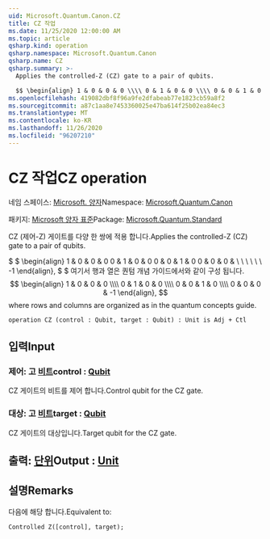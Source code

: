 ```yaml
---
uid: Microsoft.Quantum.Canon.CZ
title: CZ 작업
ms.date: 11/25/2020 12:00:00 AM
ms.topic: article
qsharp.kind: operation
qsharp.namespace: Microsoft.Quantum.Canon
qsharp.name: CZ
qsharp.summary: >-
  Applies the controlled-Z (CZ) gate to a pair of qubits.

  $$ \begin{align} 1 & 0 & 0 & 0 \\\\ 0 & 1 & 0 & 0 \\\\ 0 & 0 & 1 & 0 \\\\ 0 & 0 & 0 & -1 \end{align}, $$ where rows and columns are organized as in the quantum concepts guide.
ms.openlocfilehash: 419082dbf8f96a9fe2dfabeab77e1823cb59a8f2
ms.sourcegitcommit: a87c1aa8e7453360025e47ba614f25b02ea84ec3
ms.translationtype: MT
ms.contentlocale: ko-KR
ms.lasthandoff: 11/26/2020
ms.locfileid: "96207210"
---
```

# <a name="cz-operation"></a><span data-ttu-id="4ebba-102">CZ 작업</span><span class="sxs-lookup"><span data-stu-id="4ebba-102">CZ operation</span></span>

<span data-ttu-id="4ebba-103">네임 스페이스: [Microsoft. 양자](xref:Microsoft.Quantum.Canon)</span><span class="sxs-lookup"><span data-stu-id="4ebba-103">Namespace: [Microsoft.Quantum.Canon](xref:Microsoft.Quantum.Canon)</span></span>

<span data-ttu-id="4ebba-104">패키지: [Microsoft 양자 표준](https://nuget.org/packages/Microsoft.Quantum.Standard)</span><span class="sxs-lookup"><span data-stu-id="4ebba-104">Package: [Microsoft.Quantum.Standard](https://nuget.org/packages/Microsoft.Quantum.Standard)</span></span>


<span data-ttu-id="4ebba-105">CZ (제어-Z) 게이트를 다양 한 쌍에 적용 합니다.</span><span class="sxs-lookup"><span data-stu-id="4ebba-105">Applies the controlled-Z (CZ) gate to a pair of qubits.</span></span>

<span data-ttu-id="4ebba-106">$ $ \begin{align} 1 & 0 & 0 & 0 0 & 1 & 0 & 0 0 & 0 & 1 & 0 0 & 0 & 0 & \\ \\ \\ \\ \\ \\ -1 \end{align}, $ $ 여기서 행과 열은 퀀텀 개념 가이드에서와 같이 구성 됩니다.</span><span class="sxs-lookup"><span data-stu-id="4ebba-106">$$ \begin{align} 1 & 0 & 0 & 0 \\\\ 0 & 1 & 0 & 0 \\\\ 0 & 0 & 1 & 0 \\\\ 0 & 0 & 0 & -1 \end{align}, $$ where rows and columns are organized as in the quantum concepts guide.</span></span>

```qsharp
operation CZ (control : Qubit, target : Qubit) : Unit is Adj + Ctl
```


## <a name="input"></a><span data-ttu-id="4ebba-107">입력</span><span class="sxs-lookup"><span data-stu-id="4ebba-107">Input</span></span>

### <a name="control--qubit"></a><span data-ttu-id="4ebba-108">제어: 고 [비트](xref:microsoft.quantum.lang-ref.qubit)</span><span class="sxs-lookup"><span data-stu-id="4ebba-108">control : [Qubit](xref:microsoft.quantum.lang-ref.qubit)</span></span>

<span data-ttu-id="4ebba-109">CZ 게이트의 비트를 제어 합니다.</span><span class="sxs-lookup"><span data-stu-id="4ebba-109">Control qubit for the CZ gate.</span></span>


### <a name="target--qubit"></a><span data-ttu-id="4ebba-110">대상: 고 [비트](xref:microsoft.quantum.lang-ref.qubit)</span><span class="sxs-lookup"><span data-stu-id="4ebba-110">target : [Qubit](xref:microsoft.quantum.lang-ref.qubit)</span></span>

<span data-ttu-id="4ebba-111">CZ 게이트의 대상입니다.</span><span class="sxs-lookup"><span data-stu-id="4ebba-111">Target qubit for the CZ gate.</span></span>



## <a name="output--unit"></a><span data-ttu-id="4ebba-112">출력: [단위](xref:microsoft.quantum.lang-ref.unit)</span><span class="sxs-lookup"><span data-stu-id="4ebba-112">Output : [Unit](xref:microsoft.quantum.lang-ref.unit)</span></span>



## <a name="remarks"></a><span data-ttu-id="4ebba-113">설명</span><span class="sxs-lookup"><span data-stu-id="4ebba-113">Remarks</span></span>

<span data-ttu-id="4ebba-114">다음에 해당 합니다.</span><span class="sxs-lookup"><span data-stu-id="4ebba-114">Equivalent to:</span></span>

```qsharp
Controlled Z([control], target);
```